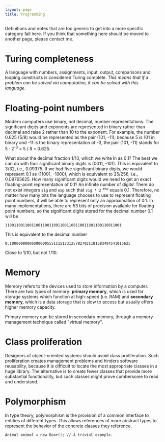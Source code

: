 ```yaml
---
layout: page
title: Programming
---
```


Definitions and notes that are too generic to get into a more specific category
fall here.  If you think that something here should be moved to another page,
please contact me.

# Turing completeness
A language with numbers, assignments, input, output, comparisons and looping
constructs is considered Turing complete. *This means that if a problem can be
solved via computation, it can be solved with this language*.

# Floating-point numbers

Modern computers use binary, not decimal, number representations. The
significant digits and exponents are represented in binary rather than decimal
and raise 2 rather than 10 to the exponent. For example, the number 0.625 (5/8)
would be represented as the pair (101, -11); because 5 is 101 in binary and -11
is the binary representation of -3, the pair (101, -11) stands for 5 &middot;
2<sup>-3</sup> = 5 / 8 = 0.625.

What about the decimal fraction 1/10, which we write in as 0.1?  The best we
can do with four significant binary digits is (0011, -101).  This is equivalent
to 3/32, i.e., 0.09375.  If we had five significant binary digits, we would
represent 0.1 as (11001, -1000), which is equivalent to 25/256, i.e.,
0.09765625.  How many significant digits would we need to get an exact
floating-point representation of 0.1?  An infinite number of digits! There do
not exist integers `sig` and `exp` such that `sig * 2`<sup>`-exp`</sup> equals
0.1. Therefore, no matter how many bits the language chooses to use to
represent floating point numbers, it will be able to represent only an
approximation of 0.1. In many implementations, there are 53 bits of precision
available for floating point numbers, so the significant digits stored for the
decimal number 0.1 will be

    11001100110011001100110011001100110011001100110011001

This is equivalent to the decimal number

    0.1000000000000000055511151231257827021181583404541015625

Close to 1/10, but not 1/10.

# Memory

Memory refers to the devices used to store information by a computer. There are
two types of memory: **primary memory**, which is used for storage systems
which function at high-speed (i.e. RAM) and **secondary memory**, which is a
data storage that is slow to access but usually offers higher memory capacity.

Primary memory can be stored in secondary memory, through a memory management
technique called "virtual memory".

# Class proliferation

Designers of object-oriented systems should avoid class proliferation.  Such
proliferation creates management problems and hinders software reusability,
because it is difficult to locate the most appropriate classes in a huge
library.  The alternative is to create fewer classes that provide more
substantial functionality, but such classes might prove cumbersome to read and
understand.

# Polymorphism

In type theory, polymorphism is the provision of a common interface to entities
of different types. This allows references of more abstract types to represent
the behavior of the concrete classes they reference.

    Animal animal = new Bear(); // A trivial example.
